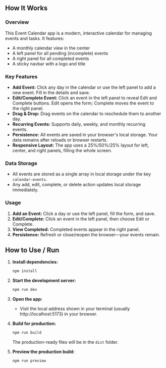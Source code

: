 ## How It Works

### Overview
This Event Calendar app is a modern, interactive calendar for managing events and tasks. It features:
- A monthly calendar view in the center
- A left panel for all pending (incomplete) events
- A right panel for all completed events
- A sticky navbar with a logo and title

### Key Features
- **Add Event:** Click any day in the calendar or use the left panel to add a new event. Fill in the details and save.
- **Edit/Complete Event:** Click an event in the left panel to reveal Edit and Complete buttons. Edit opens the form; Complete moves the event to the right panel.
- **Drag & Drop:** Drag events on the calendar to reschedule them to another day.
- **Recurring Events:** Supports daily, weekly, and monthly recurring events.
- **Persistence:** All events are saved in your browser's local storage. Your data remains after reloads or browser restarts.
- **Responsive Layout:** The app uses a 25%/50%/25% layout for left, center, and right panels, filling the whole screen.

### Data Storage
- All events are stored as a single array in local storage under the key `calendar-events`.
- Any add, edit, complete, or delete action updates local storage immediately.

### Usage
1. **Add an Event:** Click a day or use the left panel, fill the form, and save.
2. **Edit/Complete:** Click an event in the left panel, then choose Edit or Complete.
3. **View Completed:** Completed events appear in the right panel.
4. **Persistence:** Refresh or close/reopen the browser—your events remain.

## How to Use / Run

1. **Install dependencies:**
   ```sh
   npm install
   ```
2. **Start the development server:**
   ```sh
   npm run dev
   ```
3. **Open the app:**
   - Visit the local address shown in your terminal (usually http://localhost:5173) in your browser.

4. **Build for production:**
   ```sh
   npm run build
   ```
   The production-ready files will be in the `dist` folder.

5. **Preview the production build:**
   ```sh
   npm run preview
   ```
